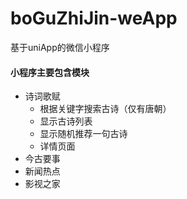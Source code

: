 # boGuZhiJin-weApp
基于uniApp的微信小程序

#### 小程序主要包含模块

- 诗词歌赋
  - 根据关键字搜索古诗（仅有唐朝）
  - 显示古诗列表
  - 显示随机推荐一句古诗
  - 详情页面
- 今古要事
- 新闻热点
- 影视之家
